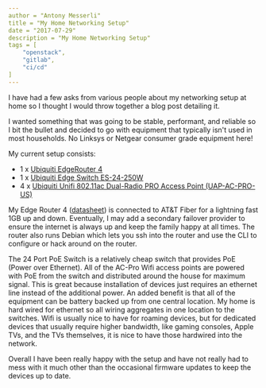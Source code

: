 ```yaml
---
author = "Antony Messerli"
title = "My Home Networking Setup"
date = "2017-07-29"
description = "My Home Networking Setup"
tags = [
    "openstack",
    "gitlab",
    "ci/cd"
]
---
```


I have had a few asks from various people about my networking setup at home so I thought I would throw together a blog post detailing it.

I wanted something that was going to be stable, performant, and reliable so I bit the bullet and decided to go with equipment that typically isn\'t used in most households. No Linksys or Netgear consumer grade equipment here!

My current setup consists:

* 1 x [Ubiquiti EdgeRouter 4](https://amzn.to/2rxSJvN)
* 1 x [Ubiquiti Edge Switch ES-24-250W](https://amzn.to/2Kcjehu)
* 4 x [Ubiquiti Unifi 802.11ac Dual-Radio PRO Access Point (UAP-AC-PRO-US)](https://amzn.to/2G3fOer)

My Edge Router 4 ([datasheet](https://dl.ubnt.com/datasheets/edgemax/EdgeRouter_ER-4_DS.pdf)) is connected to AT&T Fiber for a lightning fast 1GB up and down. Eventually, I may add a secondary failover provider to ensure the internet is always up and keep the family happy at all times. The router also runs Debian which lets you ssh into the router and use the CLI to configure or hack around on the router.

The 24 Port PoE Switch is a relatively cheap switch that provides PoE (Power over Ethernet). All of the AC-Pro Wifi access points are powered with PoE from the switch and distributed around the house for maximum signal. This is great because installation of devices just requires an ethernet line instead of the additional power. An added benefit is that all of the equipment can be battery backed up from one central location. My home is hard wired for ethernet so all wiring aggregates in one location to the switches. Wifi is usually nice to have for roaming devices, but for dedicated devices that usually require higher bandwidth, like gaming consoles, Apple TVs, and the TVs themselves, it is nice to have those hardwired into the network.

Overall I have been really happy with the setup and have not really had to mess with it much other than the occasional firmware updates to keep the devices up to date.